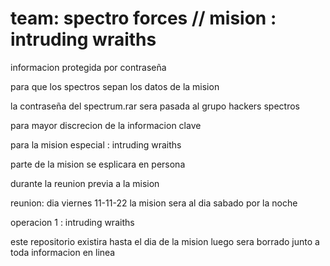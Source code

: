 # team: spectro forces // mision : intruding wraiths

informacion protegida por contraseña

para que los spectros sepan los datos de la mision

la contraseña del spectrum.rar sera pasada al grupo hackers spectros

para mayor discrecion de la informacion clave

 para la mision especial : intruding wraiths
 
parte de la mision se esplicara en persona 

durante la reunion previa a la mision  

reunion:  dia viernes 11-11-22
la mision sera al dia sabado por la noche

operacion 1 : intruding wraiths

este repositorio existira hasta el dia de la mision
luego sera borrado junto a toda informacion en linea
